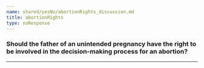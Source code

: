 ```yaml
---
name: shared/yesNo/abortionRights_discussion.md
title: abortionRights
type: noResponse
---
```


### Should the father of an unintended pregnancy have the right to be involved in the decision-making process for an abortion?

---


